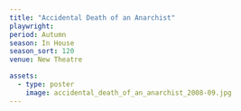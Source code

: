 ```yaml
---
title: "Accidental Death of an Anarchist"
playwright:
period: Autumn
season: In House
season_sort: 120
venue: New Theatre

assets:
  - type: poster
    image: accidental_death_of_an_anarchist_2008-09.jpg
---
```

